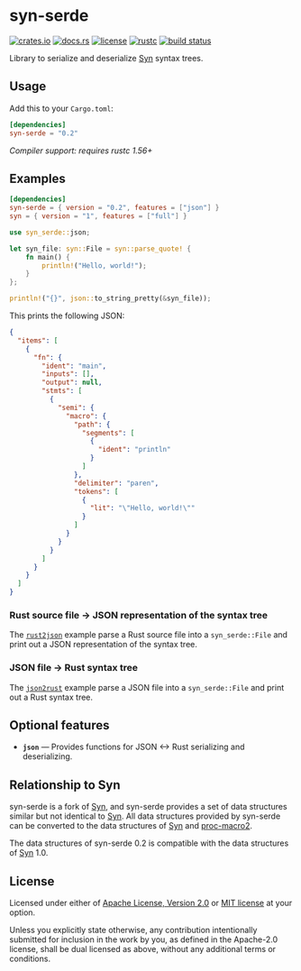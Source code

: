 # syn-serde

[![crates.io](https://img.shields.io/crates/v/syn-serde?style=flat-square&logo=rust)](https://crates.io/crates/syn-serde)
[![docs.rs](https://img.shields.io/badge/docs.rs-syn--serde-blue?style=flat-square&logo=docs.rs)](https://docs.rs/syn-serde)
[![license](https://img.shields.io/badge/license-Apache--2.0_OR_MIT-blue?style=flat-square)](#license)
[![rustc](https://img.shields.io/badge/rustc-1.56+-blue?style=flat-square&logo=rust)](https://www.rust-lang.org)
[![build status](https://img.shields.io/github/actions/workflow/status/taiki-e/syn-serde/ci.yml?branch=main&style=flat-square&logo=github)](https://github.com/taiki-e/syn-serde/actions)

<!-- tidy:crate-doc:start -->
Library to serialize and deserialize [Syn] syntax trees.

## Usage

Add this to your `Cargo.toml`:

```toml
[dependencies]
syn-serde = "0.2"
```

*Compiler support: requires rustc 1.56+*

## Examples

```toml
[dependencies]
syn-serde = { version = "0.2", features = ["json"] }
syn = { version = "1", features = ["full"] }
```

```rust
use syn_serde::json;

let syn_file: syn::File = syn::parse_quote! {
    fn main() {
        println!("Hello, world!");
    }
};

println!("{}", json::to_string_pretty(&syn_file));
```

This prints the following JSON:

```json
{
  "items": [
    {
      "fn": {
        "ident": "main",
        "inputs": [],
        "output": null,
        "stmts": [
          {
            "semi": {
              "macro": {
                "path": {
                  "segments": [
                    {
                      "ident": "println"
                    }
                  ]
                },
                "delimiter": "paren",
                "tokens": [
                  {
                    "lit": "\"Hello, world!\""
                  }
                ]
              }
            }
          }
        ]
      }
    }
  ]
}
```

### Rust source file -> JSON representation of the syntax tree

The [`rust2json`] example parse a Rust source file into a `syn_serde::File`
and print out a JSON representation of the syntax tree.

### JSON file -> Rust syntax tree

The [`json2rust`] example parse a JSON file into a `syn_serde::File` and
print out a Rust syntax tree.

## Optional features

- **`json`** — Provides functions for JSON <-> Rust serializing and
  deserializing.

## Relationship to Syn

syn-serde is a fork of [Syn], and syn-serde provides a set of data structures
similar but not identical to [Syn]. All data structures provided by syn-serde
can be converted to the data structures of [Syn] and [proc-macro2].

The data structures of syn-serde 0.2 is compatible with the data structures of
[Syn] 1.0.

[Syn]: https://github.com/dtolnay/syn
[proc-macro2]: https://github.com/alexcrichton/proc-macro2
[`rust2json`]: https://github.com/taiki-e/syn-serde/tree/HEAD/examples/rust2json
[`json2rust`]: https://github.com/taiki-e/syn-serde/tree/HEAD/examples/json2rust

<!-- tidy:crate-doc:end -->

## License

Licensed under either of [Apache License, Version 2.0](LICENSE-APACHE) or
[MIT license](LICENSE-MIT) at your option.

Unless you explicitly state otherwise, any contribution intentionally submitted
for inclusion in the work by you, as defined in the Apache-2.0 license, shall
be dual licensed as above, without any additional terms or conditions.
